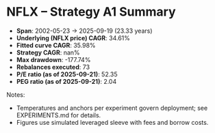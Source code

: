 # NFLX – Strategy A1 Summary

- **Span**: 2002-05-23 → 2025-09-19 (23.33 years)
- **Underlying (NFLX price) CAGR**: 34.61%
- **Fitted curve CAGR**: 35.98%
- **Strategy CAGR**: nan%
- **Max drawdown**: -177.74%
- **Rebalances executed**: 73
- **P/E ratio (as of 2025-09-21)**: 52.35
- **PEG ratio (as of 2025-09-21)**: 2.04

Notes:

- Temperatures and anchors per experiment govern deployment; see EXPERIMENTS.md for details.
- Figures use simulated leveraged sleeve with fees and borrow costs.

